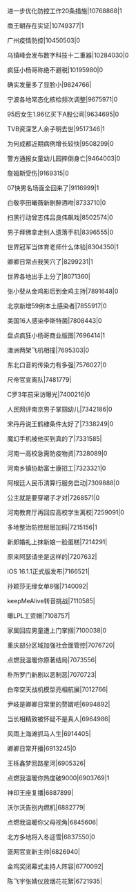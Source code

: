 进一步优化防控工作20条措施|10768868|1

商王朝存在实证|10749377|1

广州疫情防控|10450503|0

乌镇峰会发布数字科技十二重器|10284030|0

疯狂小杨哥称绝不避税|10195980|0

确实发量多了显脸小|9824766|

宁波各地常态化核检频次调整|9675971|0

95后女生1.96亿买下A股公司|9634695|0

TVB资深艺人余子明去世|9517346|1

为何成都近期病例增长较快|9508299|0

警方通报女童幼儿园摔倒身亡|9464003|0

詹姆斯受伤|9169315|0

07快男名场面全回来了|9116999|1

白敬亭田曦薇新剧醉酒吻|8733710|0

扫黑行动曾志伟吕良伟飙戏|8502574|0

男子拜佛拿走别人遗落手机|8396555|0

世界冠军当体育老师什么体验|8304350|1

卿卿日常点我笑穴了|8299231|1

世界各地出手上分了|8071360|

张小斐从金鸡影后到金鸡主持|7891648|0

北京新增59例本土感染者|7855917|0

美国16人感染李斯特菌|7808443|0

盘点疯狂小杨哥商业版图|7696414|1

澳洲两架飞机相撞|7695303|0

东北口音的传染力有多强|7576027|0

尺帝官宣离队|7481779|

C罗3年前采访曝光|7400216|0

人民网评南京男子掌掴幼儿|7342186|0

宋丹丹说王鹤棣条件太好了|7338249|0

魔幻手机被他买到真的了|7331585|

河南一高校急需防疫物资|7328089|0

河南乡镇协助富士康招工|7323321|0

阿根廷人民币清算行服务启动|7309888|0

公主就是要穿裙子才对|7268571|0

河南教育厅再回应高校学生离校|7259091|0

多地整治防控层层加码|7215156|1

新郎婚礼上抹新娘一脸蛋糕|7214291|

原来阿瑟请坐是这样的|7207632|

iOS 16.1.1正式版发布|7166521|

孙颖莎无缘女单8强|7140092|

keepMeAlive转音挑战|7110585|

曝LPL工资帽|7108757|

家属回应男童遭上门掌掴|7100038|0

重庆部分区域加强社会面管控|7076720|

点燃我温暖你原著结局|7073556|

朴所罗门新剧以恶制恶|7070723|

白帝空天战机模型亮相航展|7012766|

尹岐是卿卿日常里的赘婿吧|6994892|

当长相精致被怀疑不是真人|6964986|

风雨上海滩抓马人生|6914405|

卿卿日常开播|6913245|0

王栎鑫梦回路星河|6905326|

点燃我温暖你热度破9000|6903769|1

神印王座复播|6887899|

沃尔沃告别内燃机|6882779|

点燃我温暖你父母视角|6845606|

北方多地将入冬迎雪|6837550|0

篮网官宣新主帅|6826940|

金鸡奖闭幕式主持人阵容|6770092|

陈飞宇张婧仪放烟花花絮|6721935|

